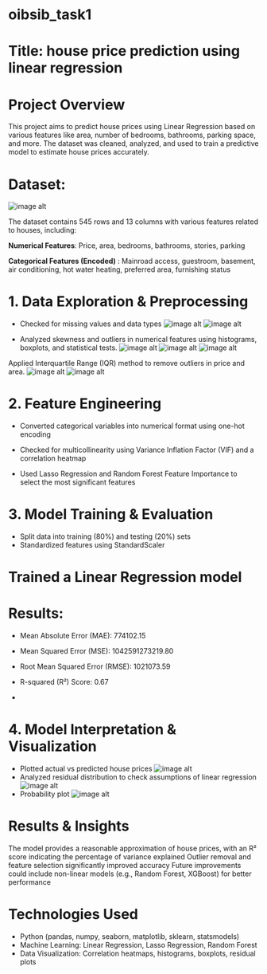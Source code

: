 # oibsib_task1
# Title: house price prediction using linear regression 
# Project Overview
This project aims to predict house prices using Linear Regression based on various features like area, number of bedrooms, bathrooms, parking space, and more. The dataset was cleaned, analyzed, and used to train a predictive model to estimate house prices accurately.

# **Dataset**: 
![image alt](https://github.com/Harjibola051/oibsib_task1/blob/main/18.png?raw=true)

The dataset contains 545 rows and 13 columns with various features related to houses, including:

**Numerical Features**: Price, area, bedrooms, bathrooms, stories, parking

**Categorical Features (Encoded)** : Mainroad access, guestroom, basement, air conditioning, hot water heating, preferred area, furnishing status

# 1. Data Exploration & Preprocessing
- Checked for missing values and data types
![image alt](https://github.com/Harjibola051/oibsib_task1/blob/main/2.png?raw=true)
![image alt](https://github.com/Harjibola051/oibsib_task1/blob/main/3.png?raw=true)

- Analyzed skewness and outliers in numerical features using histograms, boxplots, and statistical tests.
  ![image alt](https://github.com/Harjibola051/oibsib_task1/blob/main/5.png?raw=true)
  ![image alt](https://github.com/Harjibola051/oibsib_task1/blob/main/6.png?raw=true)
  ![image alt](https://github.com/Harjibola051/oibsib_task1/blob/main/7.png?raw=true)
 

Applied Interquartile Range (IQR) method to remove outliers in price and area. 
 ![image alt](https://github.com/Harjibola051/oibsib_task1/blob/main/8.png?raw=true)
 ![image alt](https://github.com/Harjibola051/oibsib_task1/blob/main/9.png?raw=true)




 
# 2. Feature Engineering
- Converted categorical variables into numerical format using one-hot encoding

- Checked for multicollinearity using Variance Inflation Factor (VIF) and a correlation heatmap

- Used Lasso Regression and Random Forest Feature Importance to select the most significant features

# 3. Model Training & Evaluation
- Split data into training (80%) and testing (20%) sets
- Standardized features using StandardScaler

# Trained a Linear Regression model
# Results:
- Mean Absolute Error (MAE): 774102.15
- Mean Squared Error (MSE): 1042591273219.80
- Root Mean Squared Error (RMSE): 1021073.59
- R-squared (R²) Score:  0.67

- 
# 4. Model Interpretation & Visualization
- Plotted actual vs predicted house prices
  ![image alt](https://github.com/Harjibola051/oibsib_task1/blob/main/15.png?raw=true)
- Analyzed residual distribution to check assumptions of linear regression
  ![image alt](https://github.com/Harjibola051/oibsib_task1/blob/main/14.png?raw=true)
- Probability plot
  ![image alt](https://github.com/Harjibola051/oibsib_task1/blob/main/19.png?raw=true)


# Results & Insights
The model provides a reasonable approximation of house prices, with an R² score indicating the percentage of variance explained
Outlier removal and feature selection significantly improved accuracy
Future improvements could include non-linear models (e.g., Random Forest, XGBoost) for better performance

# Technologies Used
- Python (pandas, numpy, seaborn, matplotlib, sklearn, statsmodels)
- Machine Learning: Linear Regression, Lasso Regression, Random Forest
- Data Visualization: Correlation heatmaps, histograms, boxplots, residual plots

